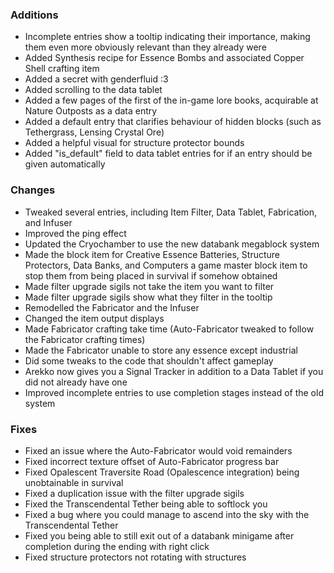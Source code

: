 ### Additions
- Incomplete entries show a tooltip indicating their importance, making them even more obviously relevant than they already were
- Added Synthesis recipe for Essence Bombs and associated Copper Shell crafting item
- Added a secret with genderfluid :3
- Added scrolling to the data tablet
- Added a few pages of the first of the in-game lore books, acquirable at Nature Outposts as a data entry
- Added a default entry that clarifies behaviour of hidden blocks (such as Tethergrass, Lensing Crystal Ore)
- Added a helpful visual for structure protector bounds
- Added "is_default" field to data tablet entries for if an entry should be given automatically

### Changes
- Tweaked several entries, including Item Filter, Data Tablet, Fabrication, and Infuser
- Improved the ping effect
- Updated the Cryochamber to use the new databank megablock system
- Made the block item for Creative Essence Batteries, Structure Protectors, Data Banks, and Computers a game master block item to stop them from being placed in survival if somehow obtained
- Made filter upgrade sigils not take the item you want to filter
- Made filter upgrade sigils show what they filter in the tooltip
- Remodelled the Fabricator and the Infuser
- Changed the item output displays
- Made Fabricator crafting take time (Auto-Fabricator tweaked to follow the Fabricator crafting times)
- Made the Fabricator unable to store any essence except industrial
- Did some tweaks to the code that shouldn't affect gameplay
- Arekko now gives you a Signal Tracker in addition to a Data Tablet if you did not already have one
- Improved incomplete entries to use completion stages instead of the old system

### Fixes
- Fixed an issue where the Auto-Fabricator would void remainders
- Fixed incorrect texture offset of Auto-Fabricator progress bar
- Fixed Opalescent Traversite Road (Opalescence integration) being unobtainable in survival
- Fixed a duplication issue with the filter upgrade sigils
- Fixed the Transcendental Tether being able to softlock you
- Fixed a bug where you could manage to ascend into the sky with the Transcendental Tether
- Fixed you being able to still exit out of a databank minigame after completion during the ending with right click
- Fixed structure protectors not rotating with structures